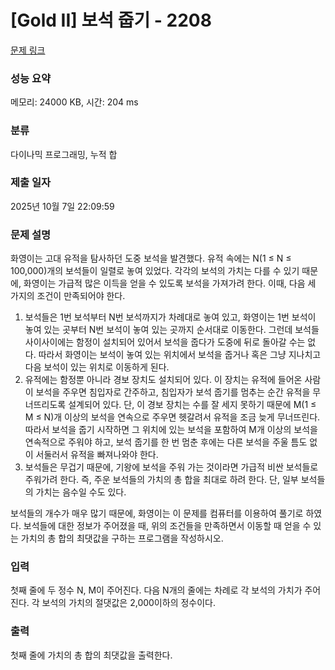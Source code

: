 # [Gold II] 보석 줍기 - 2208 

[문제 링크](https://www.acmicpc.net/problem/2208) 

### 성능 요약

메모리: 24000 KB, 시간: 204 ms

### 분류

다이나믹 프로그래밍, 누적 합

### 제출 일자

2025년 10월 7일 22:09:59

### 문제 설명

<p>화영이는 고대 유적을 탐사하던 도중 보석을 발견했다. 유적 속에는 N(1 ≤ N ≤ 100,000)개의 보석들이 일렬로 놓여 있었다. 각각의 보석의 가치는 다를 수 있기 때문에, 화영이는 가급적 많은 이득을 얻을 수 있도록 보석을 가져가려 한다. 이때, 다음 세 가지의 조건이 만족되어야 한다.</p>

<ol>
	<li>보석들은 1번 보석부터 N번 보석까지가 차례대로 놓여 있고, 화영이는 1번 보석이 놓여 있는 곳부터 N번 보석이 놓여 있는 곳까지 순서대로 이동한다. 그런데 보석들 사이사이에는 함정이 설치되어 있어서 보석을 줍다가 도중에 뒤로 돌아갈 수는 없다. 따라서 화영이는 보석이 놓여 있는 위치에서 보석을 줍거나 혹은 그냥 지나치고 다음 보석이 있는 위치로 이동하게 된다.</li>
	<li>유적에는 함정뿐 아니라 경보 장치도 설치되어 있다. 이 장치는 유적에 들어온 사람이 보석을 주우면 침입자로 간주하고, 침입자가 보석 줍기를 멈추는 순간 유적을 무너뜨리도록 설계되어 있다. 단, 이 경보 장치는 수를 잘 세지 못하기 때문에 M(1 ≤ M ≤ N)개 이상의 보석을 연속으로 주우면 헷갈려서 유적을 조금 늦게 무너뜨린다. 따라서 보석을 줍기 시작하면 그 위치에 있는 보석을 포함하여 M개 이상의 보석을 연속적으로 주워야 하고, 보석 줍기를 한 번 멈춘 후에는 다른 보석을 주울 틈도 없이 서둘러서 유적을 빠져나와야 한다.</li>
	<li>보석들은 무겁기 때문에, 기왕에 보석을 주워 가는 것이라면 가급적 비싼 보석들로 주워가려 한다. 즉, 주운 보석들의 가치의 총 합을 최대로 하려 한다. 단, 일부 보석들의 가치는 음수일 수도 있다.</li>
</ol>

<p>보석들의 개수가 매우 많기 때문에, 화영이는 이 문제를 컴퓨터를 이용하여 풀기로 하였다. 보석들에 대한 정보가 주어졌을 때, 위의 조건들을 만족하면서 이동할 때 얻을 수 있는 가치의 총 합의 최댓값을 구하는 프로그램을 작성하시오.</p>

### 입력 

 <p>첫째 줄에 두 정수 N, M이 주어진다. 다음 N개의 줄에는 차례로 각 보석의 가치가 주어진다. 각 보석의 가치의 절댓값은 2,000이하의 정수이다.</p>

### 출력 

 <p>첫째 줄에 가치의 총 합의 최댓값을 출력한다.</p>

